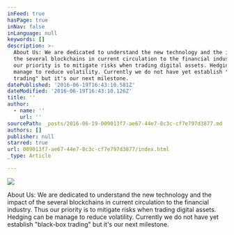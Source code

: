 ```yaml
---
inFeed: true
hasPage: true
inNav: false
inLanguage: null
keywords: []
description: >-
  About Us: We are dedicated to understand the new technology and the impact of
  the several blockchains in current circulation to the financial industry. Thus
  our priority is to mitigate risks when trading digital assets. Hedging can be
  manage to reduce volatility. Currently we do not have yet establish "black-box
  trading" but it's our next milestone. 
datePublished: '2016-06-19T16:43:10.581Z'
dateModified: '2016-06-19T16:43:10.126Z'
title: ''
author:
  - name: ''
    url: ''
sourcePath: _posts/2016-06-19-009013f7-ae67-44e7-8c3c-cf7e797d3877.md
authors: []
publisher: null
starred: true
url: 009013f7-ae67-44e7-8c3c-cf7e797d3877/index.html
_type: Article

---
```

![](https://the-grid-user-content.s3-us-west-2.amazonaws.com/e07b4f1c-ee4e-4524-ba1c-900a9f450126.png)

About Us: We are dedicated to understand the new technology and the impact of the several blockchains in current circulation to the financial industry. Thus our priority is to mitigate risks when trading digital assets. Hedging can be manage to reduce volatility. Currently we do not have yet establish "black-box trading" but it's our next milestone.